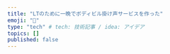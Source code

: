 ```yaml
---
title: "LTのために一晩でボディビル掛け声サービスを作った"
emoji: "💪"
type: "tech" # tech: 技術記事 / idea: アイデア
topics: []
published: false
---
```

